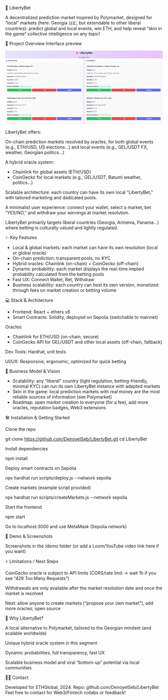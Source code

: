🧠 LibertyBet

A decentralized prediction market inspired by Polymarket, designed for “local” markets (here: Georgia 🇬🇪, but extendable to other liberal countries): predict global and local events, win ETH, and help reveal “skin in the game” collective intelligence on any topic!

🚀 Project Overview
Interface preview

![LibertyBet Screenshot](frontend_screenshot.png)

LibertyBet offers:

On-chain prediction markets resolved by oracles, for both global events (e.g., ETH/USD, US elections…) and local events (e.g., GEL/USDT FX, weather, Georgian politics…)

A hybrid oracle system:

- Chainlink for global assets (ETH/USD)
- CoinGecko for local markets (e.g., GEL/USDT, Batumi weather, politics…)

Scalable architecture: each country can have its own local “LibertyBet,” with tailored marketing and dedicated pools.

A minimalist user experience: connect your wallet, select a market, bet “YES/NO,” and withdraw your winnings at market resolution.

LibertyBet primarily targets liberal countries (Georgia, Armenia, Panama…) where betting is culturally valued and lightly regulated.

✨ Key Features

- Local & global markets: each market can have its own resolution (local or global oracle)
- On-chain prediction: transparent pools, no KYC
- Hybrid oracles: Chainlink (on-chain) + CoinGecko (off-chain)
- Dynamic probability: each market displays the real-time implied probability calculated from the betting pools
- Fast UX: Connect Wallet, Bet, Withdraw
- Business scalability: each country can host its own version, monetized through fees on market creation or betting volume

💻 Stack & Architecture

- Frontend: React + ethers v6
- Smart Contracts: Solidity, deployed on Sepolia (switchable to mainnet)

Oracles:

- Chainlink for ETH/USD (on-chain, secure)
- CoinGecko API for GEL/USDT and other local assets (off-chain, fallback)

Dev Tools: Hardhat, unit tests

UI/UX: Responsive, ergonomic, optimized for quick betting

🏦 Business Model & Vision

- Scalability: any “liberal” country (light regulation, betting-friendly, minimal KYC) can run its own LibertyBet instance with adapted markets
- Skin in the game: local prediction markets with real money are the most reliable sources of information (see Polymarket)
- Roadmap: open market creation to everyone (for a fee), add more oracles, reputation badges, Web3 extensions

🛠️ Installation & Getting Started

Clone the repo

git clone https://github.com/DenoyelSeb/LibertyBet.git
cd LibertyBet

Install dependencies

npm install

Deploy smart contracts on Sepolia

npx hardhat run scripts/deploy.js --network sepolia

Create markets (example script provided)

npx hardhat run scripts/createMarkets.js --network sepolia

Start the frontend

npm start

Go to localhost:3000 and use MetaMask (Sepolia network)

🧪 Demo & Screenshots

Screenshots in the /demo folder
(or add a Loom/YouTube video link here if you want)

⚡ Limitations / Next Steps

CoinGecko oracle is subject to API limits (CORS/rate limit → wait 1h if you see “429 Too Many Requests”)

Withdrawals are only available after the market resolution date and once the market is resolved

Next: allow anyone to create markets (“propose your own market”), add more oracles, open source

🏅 Why LibertyBet?

A local alternative to Polymarket, tailored to the Georgian mindset (and scalable worldwide)

Unique hybrid oracle system in this segment

Dynamic probabilities, full transparency, fast UX

Scalable business model and viral “bottom-up” potential via local communities

🙋‍♂️ Contact

Developed for ETHGlobal, 2024.
Repo: github.com/DenoyelSeb/LibertyBet
Feel free to contact for Web3/Fintech collabs or feedback!